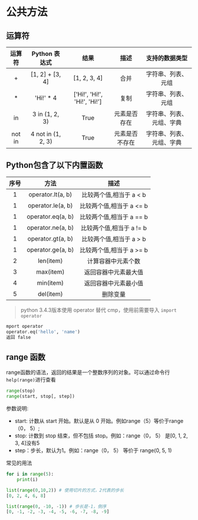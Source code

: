 # 公共方法

## 运算符
|运算符	| Python 表达式	| 结果	| 描述	| 支持的数据类型 |
| :---:| :---:	| :---:	| :---:	| :---: |
|+	| [1, 2] + [3, 4]	| [1, 2, 3, 4]	| 合并	| 字符串、列表、元组 |
|*	| 'Hi!' * 4	| ['Hi!', 'Hi!', 'Hi!', 'Hi!']	| 复制	| 字符串、列表、元组 |
|in	| 3 in (1, 2, 3)	| True	| 元素是否存在	| 字符串、列表、元组、字典 |
|not in	| 4 not in (1, 2, 3)	| True	| 元素是否不存在	| 字符串、列表、元组、字典 |


## Python包含了以下内置函数

|序号|	方法|	描述 | 
| :---:| :---:	| :---:	|
|   1  |	operator.lt(a, b)	|   比较两个值,相当于 a < b  |
|   1  |	operator.le(a, b)	|   比较两个值,相当于  a <= b  |
|   1  |	operator.eq(a, b)	|   比较两个值,相当于 a == b  |
|   1  |	operator.ne(a, b)	|   比较两个值,相当于 a != b |
|   1  |	operator.gt(a, b)	|   比较两个值,相当于 a > b |
|   1  |	operator.ge(a, b)	|   比较两个值,相当于 a >= b |
|   2  |	len(item)	|   计算容器中元素个数 |
|   3  |	max(item)	|   返回容器中元素最大值    |
|   4  |	min(item)	|   返回容器中元素最小值   |
|   5  |	del(item)	|   删除变量   |

> python 3.4.3版本使用 operator 替代 cmp，使用前需要导入 `import operator`
```python
mport operator
operator.eq('hello', 'name')
返回 false
```

## range 函数
range函数的语法，返回的结果是一个整数序列的对象。可以通过命令行`help(range)`进行查看
```python
range(stop)
range(start, stop[, step])
```
参数说明:
* start: 计数从 start 开始。默认是从 0 开始。例如range（5）等价于range（0， 5）;
* stop: 计数到 stop 结束，但不包括 stop。例如：range（0， 5） 是[0, 1, 2, 3, 4]没有5
* step：步长，默认为1。例如：range（0， 5） 等价于 range(0, 5, 1)

常见的用法

```python
for i in range(5):
    print(i)

list(range(0,10,2)) # 使用切片的方式，2代表的歩长
[0, 2, 4, 6, 8]

list(range(0, -10, -1)) # 歩长是-1，倒序
[0, -1, -2, -3, -4, -5, -6, -7, -8, -9]
```

